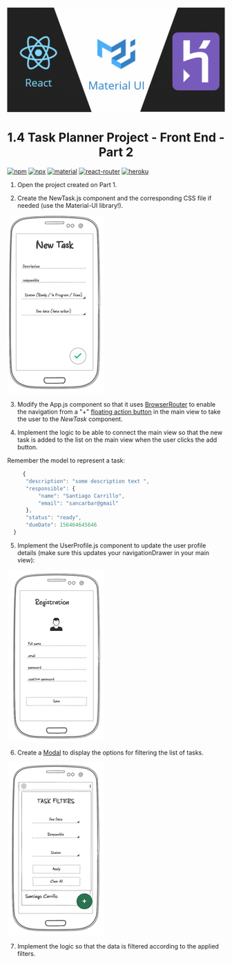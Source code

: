 ![](images/react-material-heroku.png)

<h1 align="center">1.4 Task Planner Project - Front End - Part 2</h1>

[![npm](https://img.shields.io/badge/npm-v6.13.4-red.svg)](https://www.npmjs.com/)
[![npx](https://img.shields.io/badge/dependencies-npx-orange)](https://www.npmjs.com/package/npx)
[![material](https://img.shields.io/badge/dependencies-material--ui-yellow)](https://material-ui.com/)
[![react-router](https://img.shields.io/badge/dependencies-react--router-blue)](https://reacttraining.com/react-router/)
[![heroku](https://img.shields.io/badge/%E2%86%91_Deploy_to-Heroku-7056bf.svg)](https://www.heroku.com/)


1. Open the project created on Part 1.

2. Create the NewTask.js component and the corresponding CSS file if needed (use the Material-UI library!).

![](images/new-task.png)

3. Modify the App.js component so that it uses [BrowserRouter](https://reacttraining.com/react-router/web/example/basic) to enable the navigation from a "+" [floating action button](https://material-ui.com/components/floating-action-button/) in the main view to take the user to the *NewTask* component.

4. Implement the logic to be able to connect the main view so that the new task is added to the list on the main view when the user clicks the add button.

Remember the model to represent a task:
  ```javascript
       {
    	"description": "some description text ",
    	"responsible": {
    		"name": "Santiago Carrillo",
    		"email": "sancarbar@gmail"
    	},
    	"status": "ready",
    	"dueDate": 156464645646
    }
```
5. Implement the UserProfile.js component to update the user profile details (make sure this updates your navigationDrawer in your main view):

![](images/update-profile.png)

6. Create a [Modal](https://material-ui.com/utils/modal/) to display the options for filtering the list of tasks.

![](images/add-filter.png)

7. Implement the logic so that the data is filtered according to the applied filters.
